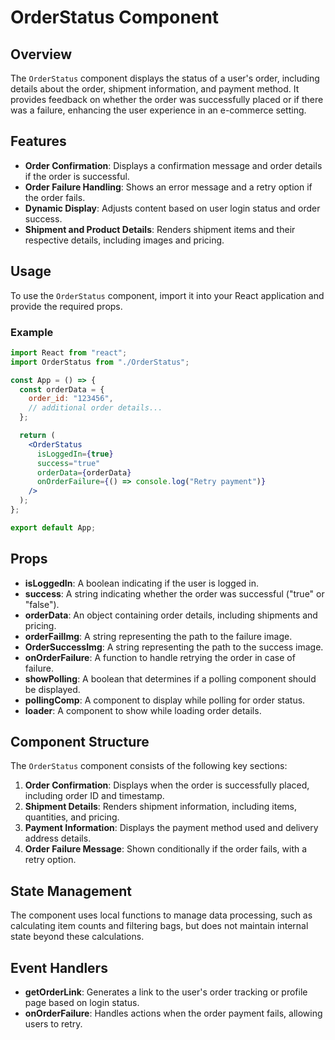# OrderStatus Component

## Overview

The `OrderStatus` component displays the status of a user's order, including details about the order, shipment information, and payment method. It provides feedback on whether the order was successfully placed or if there was a failure, enhancing the user experience in an e-commerce setting.

## Features

- **Order Confirmation**: Displays a confirmation message and order details if the order is successful.
- **Order Failure Handling**: Shows an error message and a retry option if the order fails.
- **Dynamic Display**: Adjusts content based on user login status and order success.
- **Shipment and Product Details**: Renders shipment items and their respective details, including images and pricing.

## Usage

To use the `OrderStatus` component, import it into your React application and provide the required props.

### Example

```jsx
import React from "react";
import OrderStatus from "./OrderStatus";

const App = () => {
  const orderData = {
    order_id: "123456",
    // additional order details...
  };

  return (
    <OrderStatus
      isLoggedIn={true}
      success="true"
      orderData={orderData}
      onOrderFailure={() => console.log("Retry payment")}
    />
  );
};

export default App;
```

## Props

- **isLoggedIn**: A boolean indicating if the user is logged in.
- **success**: A string indicating whether the order was successful ("true" or "false").
- **orderData**: An object containing order details, including shipments and pricing.
- **orderFailImg**: A string representing the path to the failure image.
- **OrderSuccessImg**: A string representing the path to the success image.
- **onOrderFailure**: A function to handle retrying the order in case of failure.
- **showPolling**: A boolean that determines if a polling component should be displayed.
- **pollingComp**: A component to display while polling for order status.
- **loader**: A component to show while loading order details.

## Component Structure

The `OrderStatus` component consists of the following key sections:

1. **Order Confirmation**: Displays when the order is successfully placed, including order ID and timestamp.
2. **Shipment Details**: Renders shipment information, including items, quantities, and pricing.
3. **Payment Information**: Displays the payment method used and delivery address details.
4. **Order Failure Message**: Shown conditionally if the order fails, with a retry option.

## State Management

The component uses local functions to manage data processing, such as calculating item counts and filtering bags, but does not maintain internal state beyond these calculations.

## Event Handlers

- **getOrderLink**: Generates a link to the user's order tracking or profile page based on login status.
- **onOrderFailure**: Handles actions when the order payment fails, allowing users to retry.
